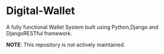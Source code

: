# Digital-Wallet

A fully functional Wallet System built using Python,Django and DjangoRESTful framework.

**NOTE**: This repository is not actively maintained. 
